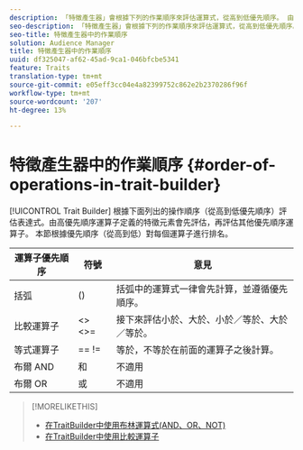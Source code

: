 ```yaml
---
description: 「特徵產生器」會根據下列的作業順序來評估運算式，從高到低優先順序。 由高優先順序運算子定義的特徵元素會先評估，再評估其他優先順序運算子。 本節根據優先順序（從高到低）對每個運算子進行排名。
seo-description: 「特徵產生器」會根據下列的作業順序來評估運算式，從高到低優先順序。 由高優先順序運算子定義的特徵元素會先評估，再評估其他優先順序運算子。 本節根據優先順序（從高到低）對每個運算子進行排名。
seo-title: 特徵產生器中的作業順序
solution: Audience Manager
title: 特徵產生器中的作業順序
uuid: df325047-af62-45ad-9ca1-046bfcbe5341
feature: Traits
translation-type: tm+mt
source-git-commit: e05eff3cc04e4a82399752c862e2b2370286f96f
workflow-type: tm+mt
source-wordcount: '207'
ht-degree: 13%

---
```



# 特徵產生器中的作業順序 {#order-of-operations-in-trait-builder}

[!UICONTROL Trait Builder] 根據下面列出的操作順序（從高到低優先順序）評估表達式。由高優先順序運算子定義的特徵元素會先評估，再評估其他優先順序運算子。 本節根據優先順序（從高到低）對每個運算子進行排名。

<!-- c_tb_operator_precedence.xml -->

<table id="table_F0FA45B652C7464B90D35526817110FF"> 
 <thead> 
  <tr> 
   <th colname="col1" class="entry"> 運算子優先順序 </th> 
   <th colname="col2" class="entry"> 符號 </th> 
   <th colname="col3" class="entry"> 意見 </th> 
  </tr> 
 </thead>
 <tbody> 
  <tr> 
   <td colname="col1"> 括弧 </td> 
   <td colname="col2"> () </td> 
   <td colname="col3"> 括弧中的運算式一律會先計算，並遵循優先順序。 </td> 
  </tr> 
  <tr> 
   <td colname="col1"> 比較運算子 </td> 
   <td colname="col2"> &lt;&gt; &lt;&gt;= </td> 
   <td colname="col3"> 接下來評估小於、大於、小於／等於、大於／等於。 </td> 
  </tr> 
  <tr> 
   <td colname="col1"> 等式運算子 </td> 
   <td colname="col2"> == != </td> 
   <td colname="col3"> 等於，不等於在前面的運算子之後計算。 </td> 
  </tr> 
  <tr> 
   <td colname="col1">布爾<span class="wintitle"> AND</span> </td> 
   <td colname="col2"><span class="wintitle"> 和</span> </td> 
   <td colname="col3" morerows="1"> 不適用 </td> 
  </tr> 
  <tr> 
   <td colname="col1">布爾<span class="wintitle"> OR</span> </td> 
   <td colname="col2"><span class="wintitle"> 或</span> </td> 
   <td colname="col3" morerows="1"> 不適用 </td> 
  </tr> 
 </tbody>
</table>

>[!MORELIKETHIS]
>
>* [在TraitBuilder中使用布林運算式(AND、OR、NOT)](../../reference/boolean-expressions-tsb.md)
>* [在TraitBuilder中使用比較運算子](../../features/traits/trait-comparison-operators.md)

